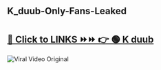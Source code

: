 
 ## K_duub-Only-Fans-Leaked

# <h2><a href="https://clipsfans.com/K_duub&ref=git">🔗 Click to LINKS ⏩⏩ 👉 🟢 K duub </a></h2>

<a href="https://clipsfans.com/K_duub&ref=git" rel="nofollow" data-target="animated-image.originalLink"><img src="https://i.ibb.co.com/xMMVF88/686577567.gif" alt="Viral Video Original" style="max-width: 100%; display: inline-block;" data-target="animated-image.originalImage"></a>
